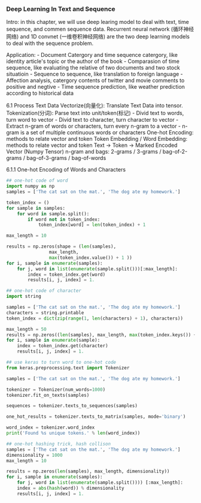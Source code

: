 ### Deep Learning In Text and Sequence

Intro: in this chapter, we will use deep learing model to deal with text, time sequence, and commen sequence data. Recurrent neural network (循环神经网络) and 1D convnet (一维卷积神经网络) are the two  deep learning models to deal with the sequence problem.

Application:
	- Document Catergory and time sequence catergory, like identity article's topic or the author of the book
	- Comparasion of time sequence, like evaluating the relative of two documents and two stock situatioin
	- Sequence to sequence, like translation to foreign language
	- Affection analysis, catergory contents of twitter and movie comments to positive and negtive
	- Time sequence prediction, like weather prediction according to historical data

6.1 Process Text Data
Vectorize(向量化): Translate Text Data into tensor.
Tokenization(分词): Parse text into unit/token(标记) 
	- Divid text to words, turn word to vector
	- Divid text to character, turn character to vector
	- Extract n-gram of words or characters, turn every n-gram to a vector
	- n-gram is a set of multiple continuous words or characters
One-hot Encoding: methods to relate vector and token
Token Embedding / Word Embedding: methods to relate vector and token
Text -> Token -> Marked Encoded Vector (Numpy Tensor)
n-gram and bags: 2-grams / 3-grams / bag-of-2-grams / bag-of-3-grams / bag-of-words

6.1.1 One-hot Encoding of Words and Characters
``` python
## one-hot code of word
import numpy as np
samples = ['The cat sat on the mat.', 'The dog ate my homework.']

token_index = ()
for sample in samples:
	for word in sample.split():
		if word not in token_index:
			token_index[word] = len(token_index) + 1

max_length = 10

results = np.zeros(shape = (len(samples),
				max_length,
				max(token_index.value()) + 1 ))
for i, sample in enumerate(samples):
	for j, word in list(enumerate(sample.split()))[:max_length]:
		index = token_index.get(word)
		results[i, j, index] = 1.

## one-hot code of character
import string

samples = ['The cat sat on the mat.', 'The dog ate my homework.']
characters = string.printable
token_index = dict(zip(range(1, len(characters) + 1), characters))

max_length = 50
results = np.zeros((len(samples), max_length, max(token_index.keys()) + 1))
for i, sample in enumerate(sample):
	index = token_index.get(character)
	results[i, j, index] = 1.

## use keras to turn word to one-hot code
from keras.preprocessing.text import Tokenizer

samples = ['The cat sat on the mat.', 'The dog ate my homework.']

tokenizer = Tokenizer(num_words=1000)
tokenizer.fit_on_texts(samples)

sequences = tokenizer.texts_to_sequences(samples)

one_hot_results = tokenizer.texts_to_matrix(samples, mode='binary')

word_index = tokenizer.word_index
print('Found %s unique tokens.' % len(word_index))
```
``` python
## one-hot hashing trick, hash collison
samples = ['The cat sat on the mat.', 'The dog ate my homework.']
dimensionality = 1000
max_length = 10

results = np.zeros(len(samples), max_length, dimensionality))
for i, sample in enumerate(samples):
	for j, word in list(enumerate(sample.split()))) [:max_length]:
	index = abs(hash(word)) % dimensionality
	results[i, j, index] = 1.
```


